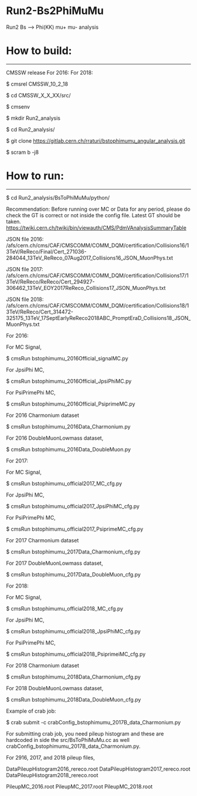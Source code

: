 # Run2-Bs2PhiMuMu
Run2 Bs --> Phi(KK) mu+ mu- analysis

# How to build:
-------------
CMSSW release For 2016:
For 2018:

$ cmsrel CMSSW_10_2_18


$ cd CMSSW_X_X_XX/src/

$ cmsenv

$ mkdir Run2_analysis

$ cd Run2_analysis/

$ git clone https://gitlab.cern.ch/rraturi/bstophimumu_angular_analysis.git

$ scram b -j8


# How to run:
-----------
$ cd Run2_analysis/BsToPhiMuMu/python/

Recommendation: 
Before running over MC or Data for any period, please do check the GT is correct or not
inside the config file.
Latest GT should be taken.
https://twiki.cern.ch/twiki/bin/viewauth/CMS/PdmVAnalysisSummaryTable

JSON file 2016: /afs/cern.ch/cms/CAF/CMSCOMM/COMM_DQM/certification/Collisions16/13TeV/ReReco/Final/Cert_271036-284044_13TeV_ReReco_07Aug2017_Collisions16_JSON_MuonPhys.txt

JSON file 2017: /afs/cern.ch/cms/CAF/CMSCOMM/COMM_DQM/certification/Collisions17/13TeV/ReReco/ReReco/Cert_294927-306462_13TeV_EOY2017ReReco_Collisions17_JSON_MuonPhys.txt

JSON file 2018: /afs/cern.ch/cms/CAF/CMSCOMM/COMM_DQM/certification/Collisions18/13TeV/ReReco/Cert_314472-325175_13TeV_17SeptEarlyReReco2018ABC_PromptEraD_Collisions18_JSON_MuonPhys.txt


For 2016:

For MC Signal,

$ cmsRun bstophimumu_2016Official_signalMC.py

For JpsiPhi MC,

$ cmsRun bstophimumu_2016Official_JpsiPhiMC.py

For PsiPrimePhi MC,

$ cmsRun bstophimumu_2016Official_PsiprimeMC.py

For 2016 Charmonium dataset

$ cmsRun bstophimumu_2016Data_Charmonium.py

For 2016 DoubleMuonLowmass dataset,

$ cmsRun bstophimumu_2016Data_DoubleMuon.py

For 2017:

For MC Signal,

$ cmsRun bstophimumu_official2017_MC_cfg.py

For JpsiPhi MC,

$ cmsRun bstophimumu_official2017_JpsiPhiMC_cfg.py

For PsiPrimePhi MC,

$ cmsRun bstophimumu_official2017_PsiprimeMC_cfg.py

For 2017 Charmonium dataset

$ cmsRun bstophimumu_2017Data_Charmonium_cfg.py

For 2017 DoubleMuonLowmass dataset,

$ cmsRun bstophimumu_2017Data_DoubleMuon_cfg.py

For 2018:

For MC Signal,

$ cmsRun bstophimumu_official2018_MC_cfg.py

For JpsiPhi MC,

$ cmsRun bstophimumu_official2018_JpsiPhiMC_cfg.py

For PsiPrimePhi MC,

$ cmsRun bstophimumu_official2018_PsiprimeiMC_cfg.py

For 2018 Charmonium dataset

$ cmsRun bstophimumu_2018Data_Charmonium_cfg.py

For 2018 DoubleMuonLowmass dataset,

$ cmsRun bstophimumu_2018Data_DoubleMuon_cfg.py

Example of crab job:

$ crab submit -c crabConfig_bstophimumu_2017B_data_Charmonium.py

For submitting crab job, you need pileup histogram and these are hardcoded
in side the src/BsToPhiMuMu.cc as well crabConfig_bstophimumu_2017B_data_Charmonium.py.

For 2916, 2017, and 2018 pileup files, 

DataPileupHistogram2016_rereco.root
DataPileupHistogram2017_rereco.root
DataPileupHistogram2018_rereco.root

PileupMC_2016.root
PileupMC_2017.root
PileupMC_2018.root


